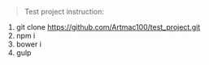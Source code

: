 >Test project instruction:

1. git clone  https://github.com/Artmac100/test_project.git
2. npm i 
3. bower i
4. gulp
